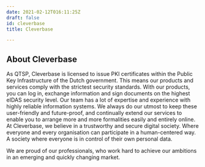 ```yaml
---
date: 2021-02-12T016:11:25Z
draft: false
id: cleverbase
title: Cleverbase

---
```


## About Cleverbase
As QTSP, Cleverbase is licensed to issue PKI certificates within the Public Key Infrastructure of the Dutch government. This means our products and services comply with the strictest security standards. With our products, you can log in, exchange information and sign documents on the highest eIDAS security level. Our team has a lot of expertise and experience with highly reliable information systems. We always do our utmost to keep these user-friendly and future-proof, and continually extend our services to enable you to arrange more and more formalities easily and entirely online. At Cleverbase, we believe in a trustworthy and secure digital society. Where everyone and every organisation can participate in a human-centered way. A society where everyone is in control of their own personal data.

We are proud of our professionals, who work hard to achieve our ambitions in an emerging and quickly changing market.